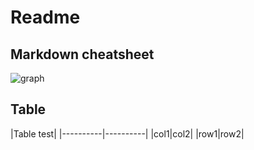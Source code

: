 # Readme

## Markdown cheatsheet
![graph](https://raw.githubusercontent.com/shiep18/EIS2020/master/markdowncheatsheet.JPG)

## Table
|Table test|
|----------|----------|
|col1|col2|
|row1|row2|
